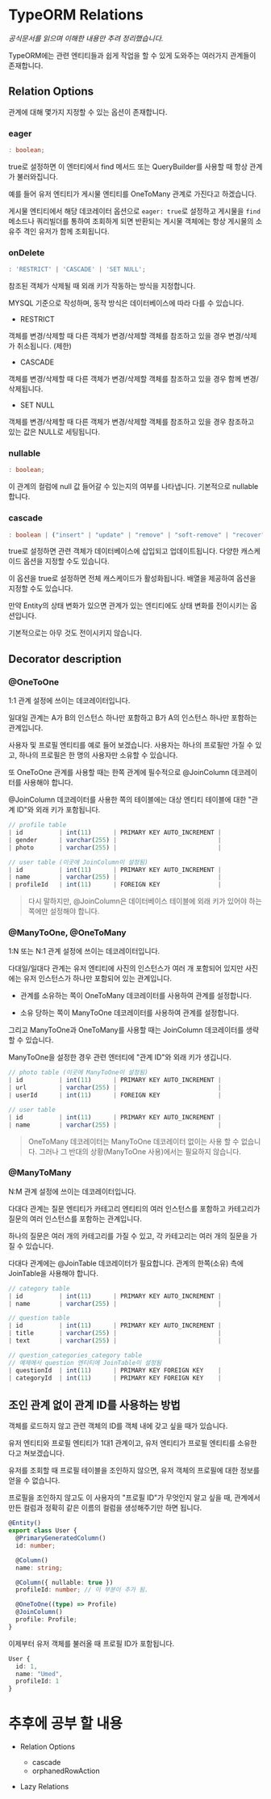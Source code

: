 # TypeORM Relations

_공식문서를 읽으며 이해한 내용만 추려 정리했습니다._

TypeORM에는 관련 엔티티들과 쉽게 작업을 할 수 있게 도와주는 여러가지 관계들이 존재합니다.

## Relation Options

관계에 대해 몇가지 지정할 수 있는 옵션이 존재합니다.

### eager

```typescript
: boolean;
```

true로 설정하면 이 엔터티에서 find 메서드 또는 QueryBuilder를 사용할 때 항상 관계가 불러와집니다.

예를 들어 유저 엔티티가 게시물 엔티티를 OneToMany 관계로 가진다고 하겠습니다.

게시물 엔티티에서 해당 데코레이터 옵션으로 `eager: true`로 설정하고 게시물을 `find`메소드나 쿼리빌더를 통하여 조회하게 되면
반환되는 게시물 객체에는 항상 게시물의 소유주 격인 유저가 함께 조회됩니다.

### onDelete

```typescript
: 'RESTRICT' | 'CASCADE' | 'SET NULL';
```

참조된 객체가 삭제될 때 외래 키가 작동하는 방식을 지정합니다.

MYSQL 기준으로 작성하며, 동작 방식은 데이터베이스에 따라 다를 수 있습니다.

- RESTRICT

객체를 변경/삭제할 때 다른 객체가 변경/삭제할 객체를 참조하고 있을 경우 변경/삭제가 취소됩니다. (제한)

- CASCADE

객체를 변경/삭제할 때 다른 객체가 변경/삭제할 객체를 참조하고 있을 경우 함께 변경/삭제됩니다.

- SET NULL

객체를 변경/삭제할 때 다른 객체가 변경/삭제할 객체를 참조하고 있을 경우 참조하고 있는 값은 NULL로 세팅됩니다.

### nullable

```typescript
: boolean;
```

이 관계의 컬럼에 null 값 들어갈 수 있는지의 여부를 나타냅니다. 기본적으로 nullable 합니다.

### cascade

```typescript
: boolean | ("insert" | "update" | "remove" | "soft-remove" | "recover")[];
```

true로 설정하면 관련 객체가 데이터베이스에 삽입되고 업데이트됩니다. 다양한 캐스케이드 옵션을 지정할 수도 있습니다.

이 옵션을 true로 설정하면 전체 캐스케이드가 활성화됩니다. 배열을 제공하여 옵션을 지정할 수도 있습니다.

만약 Entity의 상태 변화가 있으면 관계가 있는 엔티티에도 상태 변화를 전이시키는 옵션입니다.

기본적으로는 아무 것도 전이시키지 않습니다.

## Decorator description

### @OneToOne

1:1 관계 설정에 쓰이는 데코레이터입니다.

일대일 관계는 A가 B의 인스턴스 하나만 포함하고 B가 A의 인스턴스 하나만 포함하는 관계입니다.

사용자 및 프로필 엔티티를 예로 들어 보겠습니다. 사용자는 하나의 프로필만 가질 수 있고, 하나의 프로필은 한 명의 사용자만 소유할 수 있습니다.

또 OneToOne 관계를 사용할 때는 한쪽 관계에 필수적으로 @JoinColumn 데코레이터를 사용해야 합니다.

@JoinColumn 데코레이터를 사용한 쪽의 테이블에는 대상 엔티티 테이블에 대한 "관계 ID"와 외래 키가 포함됩니다.

```typescript
// profile table
| id          | int(11)      | PRIMARY KEY AUTO_INCREMENT |
| gender      | varchar(255) |                            |
| photo       | varchar(255) |                            |

// user table (이곳에 JoinColumn이 설정됨)
| id          | int(11)      | PRIMARY KEY AUTO_INCREMENT |
| name        | varchar(255) |                            |
| profileId   | int(11)      | FOREIGN KEY                |
```

> 다시 말하지만, @JoinColumn은 데이터베이스 테이블에 외래 키가 있어야 하는 쪽에만 설정해야 합니다.

### @ManyToOne, @OneToMany

1:N 또는 N:1 관계 설정에 쓰이는 데코레이터입니다.

다대일/일대다 관계는 유저 엔티티에 사진의 인스턴스가 여러 개 포함되어 있지만 사진에는 유저 인스턴스가 하나만 포함되어 있는 관계입니다.

- 관계를 소유하는 쪽이 OneToMany 데코레이터를 사용하여 관계를 설정합니다.

- 소유 당하는 쪽이 ManyToOne 데코레이터를 사용하여 관계를 설정합니다.

그리고 ManyToOne과 OneToMany를 사용할 때는 JoinColumn 데코레이터를 생략 할 수 있습니다.

ManyToOne을 설정한 경우 관련 엔터티에 "관계 ID"와 외래 키가 생깁니다.

```typescript
// photo table (이곳에 ManyToOne이 설정됨)
| id          | int(11)      | PRIMARY KEY AUTO_INCREMENT |
| url         | varchar(255) |                            |
| userId      | int(11)      | FOREIGN KEY                |

// user table
| id          | int(11)      | PRIMARY KEY AUTO_INCREMENT |
| name        | varchar(255) |                            |
```

> OneToMany 데코레이터는 ManyToOne 데코레이터 없이는 사용 할
> 수 없습니다. 그러나 그 반대의 상황(ManyToOne 사용)에서는 필요하지 않습니다.

### @ManyToMany

N:M 관계 설정에 쓰이는 데코레이터입니다.

다대다 관계는 질문 엔티티가 카테고리 엔티티의 여러 인스턴스를 포함하고 카테고리가 질문의 여러 인스턴스를 포함하는 관계입니다.

하나의 질문은 여러 개의 카테고리를 가질 수 있고, 각 카테고리는 여러 개의 질문을 가질 수 있습니다.

다대다 관계에는 @JoinTable 데코레이터가 필요합니다. 관계의 한쪽(소유) 측에 JoinTable을 사용해야 합니다.

```typescript
// category table
| id          | int(11)      | PRIMARY KEY AUTO_INCREMENT |
| name        | varchar(255) |                            |

// question table
| id          | int(11)      | PRIMARY KEY AUTO_INCREMENT |
| title       | varchar(255) |                            |
| text        | varchar(255) |                            |

// question_categories_category table
// 예제에서 question 엔티티에 JoinTable이 설정됨
| questionId  | int(11)      | PRIMARY KEY FOREIGN KEY    |
| categoryId  | int(11)      | PRIMARY KEY FOREIGN KEY    |
```

## 조인 관계 없이 관계 ID를 사용하는 방법

객체를 로드하지 않고 관련 객체의 ID를 객체 내에 갖고 싶을 때가 있습니다.

유저 엔티티와 프로필 엔티티가 1대1 관계이고, 유저 엔티티가 프로필 엔티티를 소유한다고 쳐보겠습니다.

유저를 조회할 때 프로필 테이블을 조인하지 않으면, 유저 객체의 프로필에 대한 정보를 얻을 수 없습니다.

프로필을 조인하지 않고도 이 사용자의 "프로필 ID"가 무엇인지 알고 싶을 때, 관계에서 만든 컬럼과 정확히 같은 이름의 컬럼을 생성해주기만 하면 됩니다.

```typescript
@Entity()
export class User {
  @PrimaryGeneratedColumn()
  id: number;

  @Column()
  name: string;

  @Column({ nullable: true })
  profileId: number; // 이 부분이 추가 됨.

  @OneToOne((type) => Profile)
  @JoinColumn()
  profile: Profile;
}
```

이제부터 유저 객체를 불러올 때 프로필 ID가 포함됩니다.

```typescript
User {
  id: 1,
  name: "Umed",
  profileId: 1
}
```

# 추후에 공부 할 내용

- Relation Options

  - cascade
  - orphanedRowAction

- Lazy Relations
